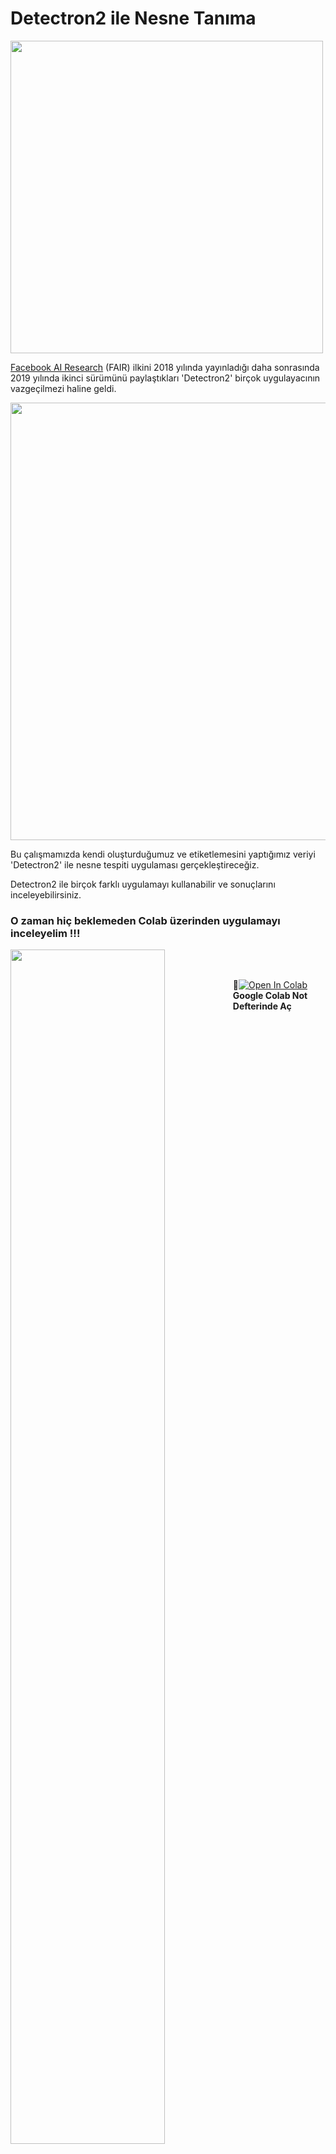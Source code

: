 # Detectron2 ile Nesne Tanıma
<img src="https://dl.fbaipublicfiles.com/detectron2/Detectron2-Logo-Horz.png" width="500">

[Facebook AI Research](https://ichi.pro/assets/images/max/724/1*-5ObWfEmpOlQFjh6l6vNhQ.png) (FAIR) ilkini 2018 yılında yayınladığı daha sonrasında 2019 yılında ikinci sürümünü paylaştıkları 'Detectron2' birçok uygulayacının vazgeçilmezi haline geldi. 

<img src="https://research.fb.com/wp-content/uploads/2018/01/mask-detectron-post.jpg?w=1024" width="700" >

Bu çalışmamızda kendi oluşturduğumuz ve etiketlemesini yaptığımız veriyi 'Detectron2' ile nesne tespiti uygulaması gerçekleştireceğiz.

Detectron2 ile birçok farklı uygulamayı kullanabilir ve  sonuçlarını inceleyebilirsiniz.

### O zaman hiç beklemeden Colab üzerinden uygulamayı inceleyelim !!! 
<img align="left" src="https://media.giphy.com/media/5AcR8w022Gk4E/giphy.gif" width=70% />
<br/>
<br/>

📌[![Open In Colab](https://colab.research.google.com/assets/colab-badge.svg)](https://colab.research.google.com/github/AhmetEnesYalcinkaya/Detectron2/blob/master/Detectron2_ile_Nesne_Tan%C4%B1ma.ipynb) **Google Colab Not Defterinde Aç**
 
<br/>
<br/>

